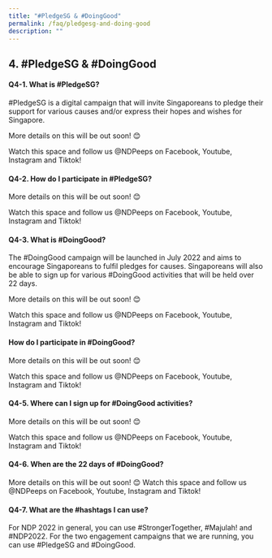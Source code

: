 ```yaml
---
title: "#PledgeSG & #DoingGood"
permalink: /faq/pledgesg-and-doing-good
description: ""
---
```

## 4. #PledgeSG & #DoingGood

#### Q4-1. What is #PledgeSG? 
#PledgeSG is a digital campaign that will invite Singaporeans to pledge their support for various causes and/or express their hopes and wishes for Singapore.

More details on this will be out soon! 😊

Watch this space and follow us @NDPeeps on Facebook, Youtube, Instagram and Tiktok!


#### Q4-2. How do I participate in #PledgeSG?
More details on this will be out soon! 😊

Watch this space and follow us @NDPeeps on Facebook, Youtube, Instagram and Tiktok!

#### Q4-3. What is #DoingGood?
The #DoingGood campaign will be launched in July 2022 and aims to encourage Singaporeans to fulfil pledges for causes. Singaporeans will also be able to sign up for various #DoingGood activities that will be held over 22 days. 

More details on this will be out soon! 😊

Watch this space and follow us @NDPeeps on Facebook, Youtube, Instagram and Tiktok!

#### How do I participate in #DoingGood?
More details on this will be out soon! 😊

Watch this space and follow us @NDPeeps on Facebook, Youtube, Instagram and Tiktok!

#### Q4-5. Where can I sign up for #DoingGood activities?
More details on this will be out soon! 😊

Watch this space and follow us @NDPeeps on Facebook, Youtube, Instagram and Tiktok!

#### Q4-6. When are the 22 days of #DoingGood?
More details on this will be out soon! 😊
Watch this space and follow us @NDPeeps on Facebook, Youtube, Instagram and Tiktok!

#### Q4-7. What are the #hashtags I can use?
For NDP 2022 in general, you can use #StrongerTogether, #Majulah! and #NDP2022. For the two engagement campaigns that we are running, you can use #PledgeSG and #DoingGood.





